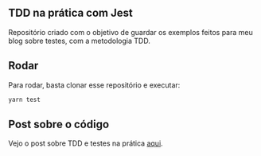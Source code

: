 ## TDD na prática com Jest

Repositório criado com o objetivo de guardar os exemplos feitos para meu blog sobre testes, com a metodologia TDD.

## Rodar

Para rodar, basta clonar esse repositório e executar:

```bash
yarn test
```

## Post sobre o código

Vejo o post sobre TDD e testes na prática <a href="https://www.devjuniorplus.com.br/aprendendo-sobre-testes-e-tdd/" target="_blank" rel="noopener noreferrer">aqui</a>.
